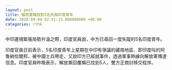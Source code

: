 ```yaml
---
layout: post
title: 解放軍稱找到5名失蹤印度青年
date: 2020-09-09 02:51:23.000000000 +08:00
categories: rthk
---
```


中印邊境緊張局勢升溫之際，印度官員說，中方已尋回一度失蹤的5名印度青年。

印度官員日前表示，5名印度青年上星期在中印有爭議的藏南地區、即印度叫的阿魯納恰爾邦，被中國士兵帶走，又說印方已經就事件，透過軍事熱線向解放軍傳達信息。印度官員昨晚表示，解放軍回覆稱已找到5人，雙方正商討移交程序。
